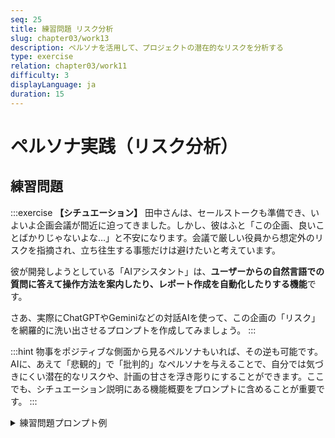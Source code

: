 ```yaml
---
seq: 25
title: 練習問題 リスク分析
slug: chapter03/work13
description: ペルソナを活用して、プロジェクトの潜在的なリスクを分析する
type: exercise
relation: chapter03/work11
difficulty: 3
displayLanguage: ja
duration: 15
---
```


# ペルソナ実践（リスク分析）

## 練習問題

:::exercise
**【シチュエーション】**
田中さんは、セールストークも準備でき、いよいよ企画会議が間近に迫ってきました。しかし、彼はふと「この企画、良いことばかりじゃないよな…」と不安になります。会議で厳しい役員から想定外のリスクを指摘され、立ち往生する事態だけは避けたいと考えています。

彼が開発しようとしている「AIアシスタント」は、**ユーザーからの自然言語での質問に答えて操作方法を案内したり、レポート作成を自動化したりする機能**です。

さあ、実際にChatGPTやGeminiなどの対話AIを使って、この企画の「リスク」を網羅的に洗い出させるプロンプトを作成してみましょう。
:::

:::hint
物事をポジティブな側面から見るペルソナもいれば、その逆も可能です。AIに、あえて「悲観的」で「批判的」なペルソナを与えることで、自分では気づきにくい潜在的なリスクや、計画の甘さを浮き彫りにすることができます。ここでも、シチュエーション説明にある機能概要をプロンプトに含めることが重要です。
:::

<details>
<summary>練習問題プロンプト例</summary>
```
あなたは、常に最悪の事態を想定する、非常に優秀で悲観的なリスク管理の専門家です。
現在、我々が企画している新機能「AIアシスタント」について、考えられるビジネス上のリスクを、厳しい視点から3つ指摘してください。

# 新機能「AIアシスタント」の概要
- ユーザーが自然言語で質問すると、アプリケーションの操作方法や最適な機能などを対話形式で教えてくれる。
- 複雑なレポート作成なども、AIに指示するだけで自動で実行してくれる。
```

### AI回答出力例
（AIによる回答のイメージ）
```
リスク管理の観点から、この「AIアシスタント」企画に潜む重大なリスクを3点指摘します。楽観的な見通しは今すぐ捨ててください。

1.  **【誤情報による信用の失墜リスク】**: AIアシスタントが誤った操作方法を教えたり、間違ったデータでレポートを作成したりした場合、顧客の業務に深刻な損害を与える可能性があります。たった一度のミスが、我々が長年かけて築き上げてきた製品への信頼を根底から覆すことになるでしょう。

2.  **【コスト増大による収益圧迫リスク】**: AIの運用には、高価なAPI利用料や高性能なサーバー維持費が継続的に発生します。もし有料プランへの移行が想定通りに進まなかった場合、この機能は収益を生まない「金食い虫」となり、会社全体の利益を圧迫するだけの存在になりかねません。

3.  **【顧客サポートの崩壊リスク】**: 「AIが何でも答えてくれる」と顧客が過度に期待した場合、AIが解決できない複雑な問題が、これまで以上にサポート窓口に殺到する可能性があります。結果として、サポート部門は疲弊し、本当に重要な顧客への対応が遅れ、顧客満足度が逆に低下するという最悪の事態も想定すべきです。
```
</details>

